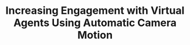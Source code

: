 ---
name: "Increasing Engagement With Virtual Agents Using"
title: "Increasing Engagement with Virtual Agents Using Automatic Camera Motion"
project: null
event: "Intelligent Virtual Agents (IVA)"
authors:
- name: "Ring, L."
- name: "Utami, D."
- name: "Olafsson, S."
- name: "Bickmore, T."
year: 2016
resources:
- name: "IVA16 camera"
  src: "IVA16.camera.pdf"
external_url: null
draft: false
---